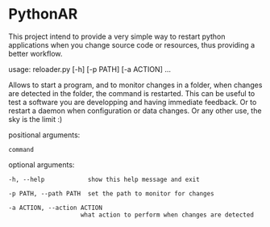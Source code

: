 PythonAR
========

This project intend to provide a very simple way to restart python applications
when you change source code or resources, thus providing a better workflow.

usage: reloader.py [-h] [-p PATH] [-a ACTION] ...

Allows to start a program, and to monitor changes in a folder, when changes
are detected in the folder, the command is restarted. This can be useful to
test a software you are developping and having immediate feedback. Or to
restart a daemon when configuration or data changes. Or any other use, the sky
is the limit :)

positional arguments:

    command

optional arguments:

    -h, --help            show this help message and exit

    -p PATH, --path PATH  set the path to monitor for changes

    -a ACTION, --action ACTION
                        what action to perform when changes are detected
